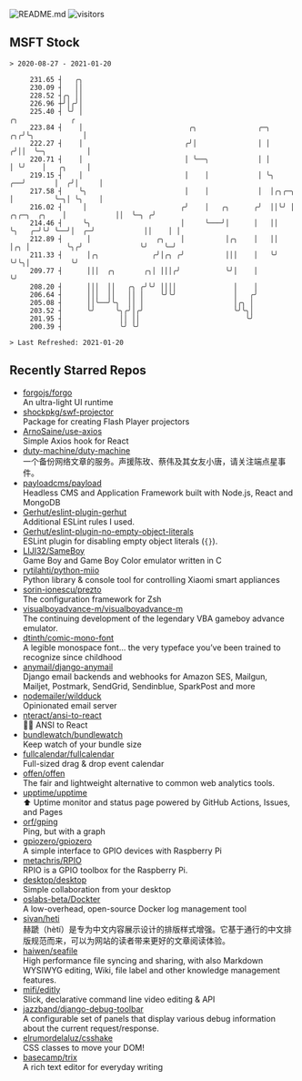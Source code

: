 ![README.md](https://github.com/Gerhut/Gerhut/workflows/README.md/badge.svg)
![visitors](https://visitors.vercel.app/Gerhut/Gerhut?token=8cf69d1f6813d272ef062726b6070c9be4ff72038cfe5a7ded7384a8da65d866)

## MSFT Stock

```
> 2020-08-27 - 2021-01-20

     231.65 ┤   ╭╮                                                                                               
     230.09 ┤   ││                                                                                               
     228.52 ┤╭╮ ││                                                                                               
     226.96 ┼╯│╭╯│                                                                                               
     225.40 ┤ ╰╯ │                                                                              ╭╮             ╭ 
     223.84 ┤    │                          ╭╮               ╭─╮                             ╭╮╭╯╰╮            │ 
     222.27 ┤    │                         ╭╯│               │ │                            ╭╯││  ╰─╮          │ 
     220.71 ┤    │                         │ ╰──╮            │ │                            │ ╰╯    │   ╭╮     │ 
     219.15 ┤    │                         │    │            │ ╰╮                        ╭──╯       │  ╭╯│     │ 
     217.58 ┤    ╰╮                        │    │            │  │╭╮╭─╮                   │          ╰─╮│ ╰╮    │ 
     216.02 ┤     │                       ╭╯    │   ╭╮      ╭╯  ││╰╯ │      ╭╮╭─╮  ╭╮    │            ││  ╰─╮ ╭╯ 
     214.46 ┤     ╰╮                      │     ╰───╯│      │   ││   ╰╮   ╭─╯╰╯ ╰──╯│  ╭─╯            ││    │ │  
     212.89 ┤      │                ╭╮    │          │╭╮    │   ││    │╭╮ │         ╰╮╭╯              ╰╯    ╰─╯  
     211.33 ┤      │╭╮             ╭╯│╭╮ ╭╯          │││    │   ╰╯    ╰╯╰╮│          ╰╯                          
     209.77 ┤      │││  ╭╮       ╭╮│ │││╭╯           ╰╯│    │            ╰╯                                      
     208.20 ┤      │││  ││   ╭╮ ╭╯╰╯ ││││              │    │                                                    
     206.64 ┤      │││  ││   ││ │    ╰╯╰╯              │   ╭╯                                                    
     205.08 ┤      ││╰──╯╰╮  ││ │                      │╭╮ │                                                     
     203.52 ┤      ╰╯     ╰╮╭╯│╭╯                      ╰╯╰╮│                                                     
     201.95 ┤              ││ ││                          ╰╯                                                     
     200.39 ┤              ╰╯ ╰╯                                                                                 

> Last Refreshed: 2021-01-20
```

## Recently Starred Repos

- [forgojs/forgo](https://github.com/forgojs/forgo)  
  An ultra-light UI runtime
- [shockpkg/swf-projector](https://github.com/shockpkg/swf-projector)  
  Package for creating Flash Player projectors
- [ArnoSaine/use-axios](https://github.com/ArnoSaine/use-axios)  
  Simple Axios hook for React
- [duty-machine/duty-machine](https://github.com/duty-machine/duty-machine)  
  一个备份网络文章的服务。声援陈玫、蔡伟及其女友小唐，请关注端点星事件。
- [payloadcms/payload](https://github.com/payloadcms/payload)  
  Headless CMS and Application Framework built with Node.js, React and MongoDB
- [Gerhut/eslint-plugin-gerhut](https://github.com/Gerhut/eslint-plugin-gerhut)  
  Additional ESLint rules I used.
- [Gerhut/eslint-plugin-no-empty-object-literals](https://github.com/Gerhut/eslint-plugin-no-empty-object-literals)  
  ESLint plugin for disabling empty object literals (`{}`).
- [LIJI32/SameBoy](https://github.com/LIJI32/SameBoy)  
  Game Boy and Game Boy Color emulator written in C
- [rytilahti/python-miio](https://github.com/rytilahti/python-miio)  
  Python library & console tool for controlling Xiaomi smart appliances
- [sorin-ionescu/prezto](https://github.com/sorin-ionescu/prezto)  
  The configuration framework for Zsh
- [visualboyadvance-m/visualboyadvance-m](https://github.com/visualboyadvance-m/visualboyadvance-m)  
  The continuing development of the legendary VBA gameboy advance emulator.
- [dtinth/comic-mono-font](https://github.com/dtinth/comic-mono-font)  
  A legible monospace font... the very typeface you’ve been trained to recognize since childhood
- [anymail/django-anymail](https://github.com/anymail/django-anymail)  
  Django email backends and webhooks for Amazon SES, Mailgun, Mailjet, Postmark, SendGrid, Sendinblue, SparkPost and more
- [nodemailer/wildduck](https://github.com/nodemailer/wildduck)  
  Opinionated email server
- [nteract/ansi-to-react](https://github.com/nteract/ansi-to-react)  
  :guardsman: ANSI to React
- [bundlewatch/bundlewatch](https://github.com/bundlewatch/bundlewatch)  
  Keep watch of your bundle size
- [fullcalendar/fullcalendar](https://github.com/fullcalendar/fullcalendar)  
  Full-sized drag & drop event calendar
- [offen/offen](https://github.com/offen/offen)  
  The fair and lightweight alternative to common web analytics tools. 
- [upptime/upptime](https://github.com/upptime/upptime)  
  ⬆️ Uptime monitor and status page powered by GitHub Actions, Issues, and Pages
- [orf/gping](https://github.com/orf/gping)  
  Ping, but with a graph
- [gpiozero/gpiozero](https://github.com/gpiozero/gpiozero)  
  A simple interface to GPIO devices with Raspberry Pi
- [metachris/RPIO](https://github.com/metachris/RPIO)  
  RPIO is a GPIO toolbox for the Raspberry Pi.
- [desktop/desktop](https://github.com/desktop/desktop)  
  Simple collaboration from your desktop
- [oslabs-beta/Dockter](https://github.com/oslabs-beta/Dockter)  
  A low-overhead, open-source Docker log management tool
- [sivan/heti](https://github.com/sivan/heti)  
  赫蹏（hètí）是专为中文内容展示设计的排版样式增强。它基于通行的中文排版规范而来，可以为网站的读者带来更好的文章阅读体验。
- [haiwen/seafile](https://github.com/haiwen/seafile)  
  High performance file syncing and sharing, with also Markdown WYSIWYG editing, Wiki, file label and other knowledge management features.
- [mifi/editly](https://github.com/mifi/editly)  
  Slick, declarative command line video editing & API
- [jazzband/django-debug-toolbar](https://github.com/jazzband/django-debug-toolbar)  
  A configurable set of panels that display various debug information about the current request/response.
- [elrumordelaluz/csshake](https://github.com/elrumordelaluz/csshake)  
  CSS classes to move your DOM!
- [basecamp/trix](https://github.com/basecamp/trix)  
  A rich text editor for everyday writing
